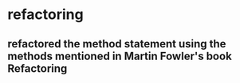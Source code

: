 # refactoring

## refactored the method statement using the methods mentioned in Martin Fowler's book Refactoring 
